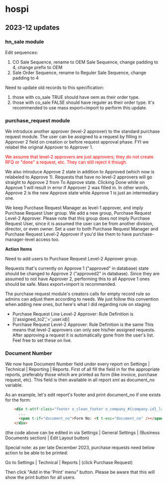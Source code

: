 # hospi

## 2023-12 updates

### hn_sale module

Edit sequences:
1. CO Sale Sequence, rename to OEM Sale Sequence, change padding to 4, change prefix to OEM
2. Sale Order Sequence, rename to Reguler Sale Sequence, change padding to 4

Need to update old records to this specification:
1. those with co_sale TRUE should have oem as their order type.
2. those with co_sale FALSE should have reguler as their order type.
It's recommended to use mass export+import to perform this update.

### purchase_request module

We introduce another approver (level-2 approver) to the standard purchase request module. The user can be assigned to a request by filling in Approver 2 field on creation or before request approval phase. FYI we relabel the original Approver to Approver 1.

<span style="color:#FF0000">We assume that level-2 approvers are just approvers; they do not create RFQ or "done" a request, etc. They can still reject it though.</span>

We also introduce Approve 2 state in addition to Approved (which now is relabeled to Approve 1). Requests that have no level-2 approvers will go straight to Approve 2 from To Approve state. Clicking Done while on Approve 1 will result in error if Approver 2 was filled in. In other words, Approve 2 is the new Approve state while Approve 1 is just an intermediary one.

We keep Purchase Request Manager as level-1 approver, and imply Purchase Request User group. We add a new group, Purchase Request Level-2 Approver. Please note that this group does not imply Purchase Request User, since it is assumed the user can be from another division, director, or even owner. Set a user to both Purchase Request Manager and Purchase Request Level-2 Approver if you'd like them to have purchase-manager-level access too.

**Action Items**

Need to add users to Purchase Request Level-2 Approver group.

Requests that's currently on Approve 1 ("approved" in database) state should be changed to Approve 2 ("approved2" in database). Since they are assumed to not have Approver 2, performing this to all Approve 1 ones should be safe. Mass export+import is recommended.

The purchase request module's creators calls for empty record rule so admins can adjust them according to needs. We just follow this convention when adding new ones, but here's what I did regarding rule on staging:
- Purchase Request Line Level-2 Approver: Rule Definition is [('assigned_to2','=',user.id)]
- Purchase Request Level-2 Approver: Rule Definition is the same
This means that level-2 approvers can only see his/her assigned requests. After approving a request it is automatically gone from the user's list. Feel free to set these on live.

### Document Number

We now have Document Number field under every report on Settings | Technical | Reporting | Reports. First of all fill the field in for the appropriate reports, preferably those which are printed as form (like invoice, purchase request, etc). This field is then available in all report xml as document_no variable.

As an example, let's edit report's footer and print document_no if one exists for the form:

```html
    <div t-attf-class="footer o_clean_footer o_company_#{company.id}_layout">
      ...
      <span t-if="document_no">Form No: <t t-esc="document_no" /></span>
    </div>
```

(the code above can be edited in via Settings | General Settings | (Business Documents section) | Edit Layout button)

Special note: as per late December 2023, purchase requests need below action to be able to be printed:

Go to Settings | Technical | Reports | (click Purchase Request)

Then click "Add in the 'Print' menu" button. Please be aware that this will show the print button for all users.